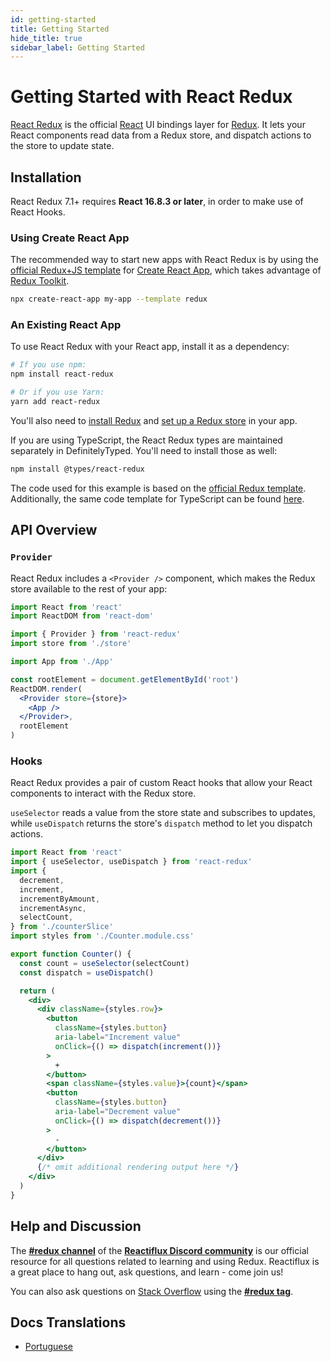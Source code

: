 ```yaml
---
id: getting-started
title: Getting Started
hide_title: true
sidebar_label: Getting Started
---
```


# Getting Started with React Redux

[React Redux](https://github.com/reduxjs/react-redux) is the official [React](https://reactjs.org/) UI bindings layer for [Redux](https://redux.js.org/). It lets your React components read data from a Redux store, and dispatch actions to the store to update state.

## Installation

React Redux 7.1+ requires **React 16.8.3 or later**, in order to make use of React Hooks.

### Using Create React App

The recommended way to start new apps with React Redux is by using the [official Redux+JS template](https://github.com/reduxjs/cra-template-redux) for [Create React App](https://github.com/facebook/create-react-app), which takes advantage of [Redux Toolkit](https://redux-toolkit.js.org/).

```sh
npx create-react-app my-app --template redux
```

### An Existing React App

To use React Redux with your React app, install it as a dependency:

```bash
# If you use npm:
npm install react-redux

# Or if you use Yarn:
yarn add react-redux
```

You'll also need to [install Redux](https://redux.js.org/introduction/installation) and [set up a Redux store](https://redux.js.org/recipes/configuring-your-store/) in your app.

If you are using TypeScript, the React Redux types are maintained separately in DefinitelyTyped. You'll need to install those as well:

```bash
npm install @types/react-redux
```

The code used for this example is based on the [official Redux template](https://github.com/reduxjs/cra-template-redux). Additionally, the same code template for TypeScript can be found [here](https://github.com/reduxjs/cra-template-redux-typescript).

## API Overview

### `Provider`

React Redux includes a `<Provider />` component, which makes the Redux store available to the rest of your app:

```jsx
import React from 'react'
import ReactDOM from 'react-dom'

import { Provider } from 'react-redux'
import store from './store'

import App from './App'

const rootElement = document.getElementById('root')
ReactDOM.render(
  <Provider store={store}>
    <App />
  </Provider>,
  rootElement
)
```

### Hooks

React Redux provides a pair of custom React hooks that allow your React components to interact with the Redux store.

`useSelector` reads a value from the store state and subscribes to updates, while `useDispatch` returns the store's `dispatch` method to let you dispatch actions.

```jsx
import React from 'react'
import { useSelector, useDispatch } from 'react-redux'
import {
  decrement,
  increment,
  incrementByAmount,
  incrementAsync,
  selectCount,
} from './counterSlice'
import styles from './Counter.module.css'

export function Counter() {
  const count = useSelector(selectCount)
  const dispatch = useDispatch()

  return (
    <div>
      <div className={styles.row}>
        <button
          className={styles.button}
          aria-label="Increment value"
          onClick={() => dispatch(increment())}
        >
          +
        </button>
        <span className={styles.value}>{count}</span>
        <button
          className={styles.button}
          aria-label="Decrement value"
          onClick={() => dispatch(decrement())}
        >
          -
        </button>
      </div>
      {/* omit additional rendering output here */}
    </div>
  )
}
```

## Help and Discussion

The **[#redux channel](https://discord.gg/0ZcbPKXt5bZ6au5t)** of the **[Reactiflux Discord community](http://www.reactiflux.com)** is our official resource for all questions related to learning and using Redux. Reactiflux is a great place to hang out, ask questions, and learn - come join us!

You can also ask questions on [Stack Overflow](https://stackoverflow.com) using the **[#redux tag](https://stackoverflow.com/questions/tagged/redux)**.

## Docs Translations

- [Portuguese](https://fernandobelotto.github.io/react-redux)

